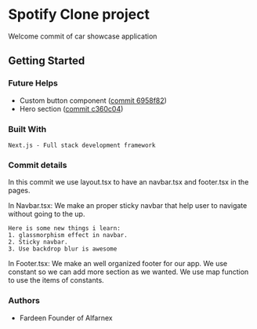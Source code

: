 # Spotify Clone project
Welcome commit of car showcase application

## Getting Started

### Future Helps 
- Custom button component ([commit 6958f82](https://github.com/Fardeen-Awais/Project-02-Spotify/commit/6958f82))
- Hero section ([commit c360c04](https://github.com/Fardeen-Awais/Project-02-Spotify/commit/c360c04))

### Built With

    Next.js - Full stack development framework 

### Commit details

In this commit we use layout.tsx to have an navbar.tsx and footer.tsx in the pages.

In Navbar.tsx: 
We make an proper sticky navbar that help user to navigate without going to the up.

    Here is some new things i learn:
    1. glassmorphism effect in navbar.
    2. Sticky navbar. 
    3. Use backdrop blur is awesome

In Footer.tsx:
We make an well organized footer for our app. We use constant so we can add more section as we wanted. We use map function to use the items of constants.


### Authors
- Fardeen Founder of Alfarnex


